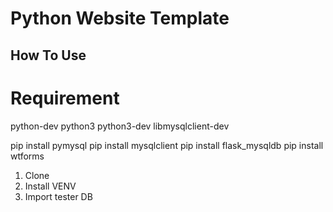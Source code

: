 # Python Website Template

## How To Use


# Requirement
python-dev python3 python3-dev libmysqlclient-dev

pip install pymysql
pip install mysqlclient
pip install flask_mysqldb
pip install wtforms

1. Clone
2. Install VENV 
3. Import tester DB 